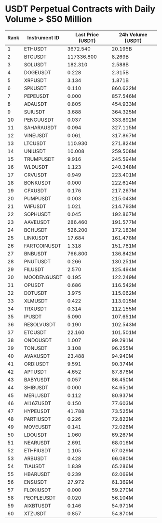 # USDT Perpetual Contracts with Daily Volume > $50 Million

| Rank | Instrument ID | Last Price (USDT) | 24h Volume (USDT) |
|------|---------------|-------------------|-------------------|
| 1 | ETHUSDT | 3672.540 | 20.195B |
| 2 | BTCUSDT | 117336.800 | 8.269B |
| 3 | SOLUSDT | 182.310 | 2.588B |
| 4 | DOGEUSDT | 0.228 | 2.315B |
| 5 | XRPUSDT | 3.134 | 1.871B |
| 6 | SPKUSDT | 0.110 | 860.622M |
| 7 | PEPEUSDT | 0.000 | 857.546M |
| 8 | ADAUSDT | 0.805 | 454.933M |
| 9 | SUIUSDT | 3.688 | 364.325M |
| 10 | PENGUUSDT | 0.037 | 333.892M |
| 11 | SAHARAUSDT | 0.094 | 327.115M |
| 12 | VINEUSDT | 0.061 | 317.867M |
| 13 | LTCUSDT | 110.930 | 271.824M |
| 14 | UNIUSDT | 10.008 | 259.508M |
| 15 | TRUMPUSDT | 9.916 | 245.594M |
| 16 | WLDUSDT | 1.123 | 240.348M |
| 17 | CRVUSDT | 0.949 | 223.401M |
| 18 | BONKUSDT | 0.000 | 222.614M |
| 19 | CFXUSDT | 0.176 | 217.267M |
| 20 | PUMPUSDT | 0.003 | 215.043M |
| 21 | WIFUSDT | 1.021 | 214.793M |
| 22 | SOPHUSDT | 0.045 | 192.867M |
| 23 | AAVEUSDT | 286.460 | 191.577M |
| 24 | BCHUSDT | 526.200 | 172.183M |
| 25 | LINKUSDT | 17.684 | 161.478M |
| 26 | FARTCOINUSDT | 1.318 | 151.781M |
| 27 | BNBUSDT | 766.800 | 136.842M |
| 28 | PNUTUSDT | 0.266 | 130.251M |
| 29 | FILUSDT | 2.570 | 125.494M |
| 30 | MOODENGUSDT | 0.195 | 122.249M |
| 31 | OPUSDT | 0.686 | 116.542M |
| 32 | DOTUSDT | 3.975 | 115.062M |
| 33 | XLMUSDT | 0.422 | 113.015M |
| 34 | TRXUSDT | 0.314 | 112.155M |
| 35 | IPUSDT | 5.090 | 107.651M |
| 36 | RESOLVUSDT | 0.190 | 102.543M |
| 37 | ETCUSDT | 22.160 | 101.501M |
| 38 | ONDOUSDT | 1.007 | 99.291M |
| 39 | TONUSDT | 3.108 | 96.255M |
| 40 | AVAXUSDT | 23.488 | 94.940M |
| 41 | ORDIUSDT | 9.591 | 90.374M |
| 42 | APTUSDT | 4.652 | 87.876M |
| 43 | BABYUSDT | 0.057 | 86.450M |
| 44 | SHIBUSDT | 0.000 | 84.651M |
| 45 | MERLUSDT | 0.112 | 80.937M |
| 46 | AI16ZUSDT | 0.150 | 77.603M |
| 47 | HYPEUSDT | 41.788 | 73.525M |
| 48 | PARTIUSDT | 0.226 | 72.822M |
| 49 | MOVEUSDT | 0.141 | 72.028M |
| 50 | LDOUSDT | 1.060 | 69.267M |
| 51 | NEARUSDT | 2.691 | 68.016M |
| 52 | ETHFIUSDT | 1.105 | 67.029M |
| 53 | ARBUSDT | 0.428 | 66.080M |
| 54 | TIAUSDT | 1.839 | 65.286M |
| 55 | HBARUSDT | 0.239 | 62.069M |
| 56 | ENSUSDT | 27.972 | 61.369M |
| 57 | FLOKIUSDT | 0.000 | 59.270M |
| 58 | PEOPLEUSDT | 0.020 | 56.104M |
| 59 | AIXBTUSDT | 0.146 | 54.971M |
| 60 | XTZUSDT | 0.857 | 54.870M |
